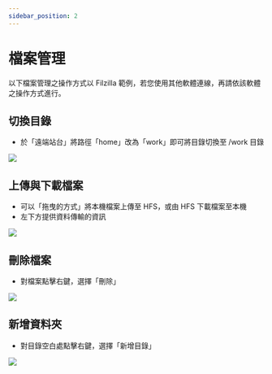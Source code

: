 ```yaml
---
sidebar_position: 2
---
```


# 檔案管理

以下檔案管理之操作方式以 Filzilla 範例，若您使用其他軟體連線，再請依該軟體之操作方式進行。

## 切換目錄

- 於「遠端站台」將路徑「home」改為「work」即可將目錄切換至 /work 目錄

![](https://cos.twcc.ai/SYS-MANUAL/uploads/upload_cdea3f3d2f708c23435e543ba88155fc.png)



## 上傳與下載檔案

- 可以「拖曳的方式」將本機檔案上傳至 HFS，或由 HFS 下載檔案至本機
- 左下方提供資料傳輸的資訊

![](https://cos.twcc.ai/SYS-MANUAL/uploads/upload_cefd531e8baa06876fae839a389938db.png)


## 刪除檔案

- 對檔案點擊右鍵，選擇「刪除」

![](https://cos.twcc.ai/SYS-MANUAL/uploads/upload_bbcf9a302cfe158ed7d78e56b9e851be.png)



## 新增資料夾

- 對目錄空白處點擊右鍵，選擇「新增目錄」

![](https://cos.twcc.ai/SYS-MANUAL/uploads/upload_3e84de7c4d35a5bda347e9a16923925a.png)
